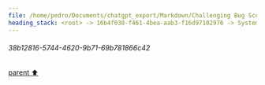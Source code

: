 ```yaml
---
file: /home/pedro/Documents/chatgpt_export/Markdown/Challenging Bug Scenarios.md
heading_stack: <root> -> 16b4f038-f461-4bea-aab3-f16d97102976 -> System -> f030f68c-1381-4970-ab86-0ddb5dbec373 -> System -> aaa2a9a6-bc09-4eb8-ade3-de667199f255 -> User -> 297b2268-6318-4cbd-8782-30c76dd52aa2 -> Assistant -> Scenario 1: Race Condition in Multithreading -> Scenario 2: Memory Leak -> Scenario 3: Heisenbug (Behavior changes under observation) -> Scenario 4: Non-Deterministic Behavior -> aaa2da28-e469-4aab-accc-b52d7aa18433 -> User -> 24b2a49b-4ec7-4808-8cb2-7a985f77921f -> Assistant -> Scenario 1: Nested Async Calls Hiding a Deadlock -> Scenario 2: Data Corruption due to Inconsistent Global State -> Scenario 3: Intermittent Failure due to Uninitialized Variable -> Scenario 4: Floating-Point Error in Financial Calculation -> aaa2f2f6-ffae-4515-a01d-078e412919d2 -> User -> ea8eacaa-5157-4848-b99b-ba96457a30cb -> Assistant -> Possible Ideas for Complex Scenario -> Selected Scenario: Time Series Data Analysis for Stock Prices -> aaa2c237-68df-47bf-9959-baeb804e76b0 -> User -> eb42b169-6cb1-45a4-9f6d-5175e7cd6d59 -> Assistant -> Revised Scenario: Web Server Request Handler -> Context -> Bug -> Twists -> aaa26fef-a7d8-43cb-a41f-1d1f07b4b07c -> User -> 0469f307-315f-4abd-a1ce-0079b4c214b0 -> Assistant -> aaa299f1-d3ee-4781-809d-87cb8c9b9767 -> User -> 9830efd5-bea1-4d3e-b660-7eb64cc3ad84 -> Assistant -> 453b2f6c-2787-45cf-b480-48b77cfcb1bc -> Tool -> 66a1d116-ea85-4cf1-8c2d-fb59c2f9ac6d -> Assistant -> aaa2dd69-0069-4b1d-af25-9475670bcb98 -> User -> 9c560e5d-2297-4a3e-ae43-f627a125f802 -> Assistant -> 91af98b8-c9e8-409e-8190-185b88dd45f0 -> Tool -> 1a1418dd-269f-4117-9a9e-3e725aa6c5b8 -> Assistant -> aaa2c77e-57c0-4908-92cf-833893de8d1c -> User -> 8d955703-8027-4735-bc68-51afc3b4423d -> Assistant -> 81a7124d-1b7a-4db3-b6b1-2ef8cce90635 -> Assistant -> 094cda0d-7ac0-4751-a034-51a54bf9aea7 -> Tool -> de23b791-ca83-405d-9d24-41331a11dc0b -> Assistant -> b06e2d5f-da66-404b-ad26-d1fe4366c4ab -> Assistant -> 7e7c82a9-8aa5-48fe-a418-9d42482d501a -> Tool -> f7d98eaa-14c1-4f86-ac1c-140f40efdbee -> Assistant -> 5e095d28-6030-4de7-bc29-61683b797837 -> Assistant -> aaa22a59-b8c1-447b-a3a7-7310a5774a1f -> User -> e2144a6b-42c0-400f-ae17-72ef10b5a37f -> Assistant -> 81160a7d-5788-46c1-b01f-b64351a67548 -> Tool -> d3415e53-1529-4d9c-8acd-2a82a2859e1b -> Assistant -> 094938bc-050d-4862-877b-dfedcfd88a9b -> Assistant -> 9de5c8f6-85b1-4a39-aae5-eb9bf3cf25f0 -> Tool -> 4bc3eb03-6bee-47cc-8876-f9092166b054 -> Assistant -> 0009e5d2-a618-4683-aac1-c4bb8b5d4c19 -> Assistant -> 38b12816-5744-4620-9b71-69b781866c42
---
```

###### 38b12816-5744-4620-9b71-69b781866c42
[parent ⬆️](#0009e5d2-a618-4683-aac1-c4bb8b5d4c19)

